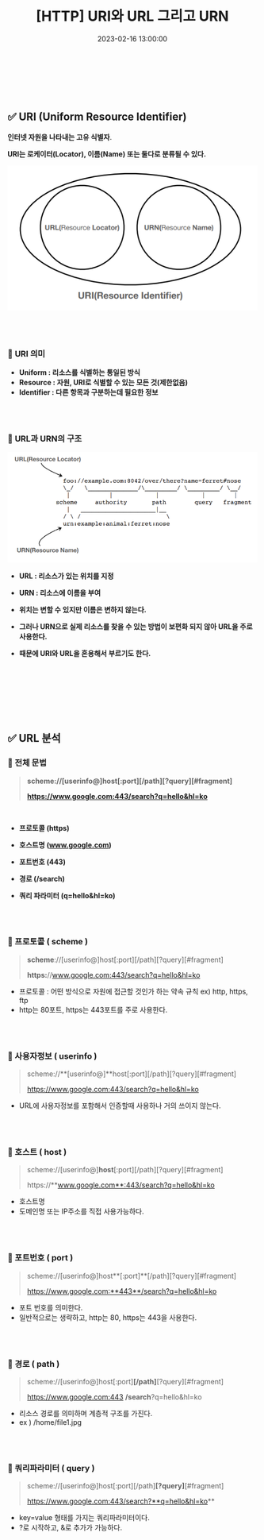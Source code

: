 ﻿---
permalink: /2023-02-16-URI와 URL 그리고 URN/
title: "[HTTP] URI와 URL 그리고 URN"
date: 2023-02-16 13:00:00
toc: true
toc_sticky: true
toc_label: "HTTP"
categories:
- HTTP
tags:
- HTTP
- URI
- URL
- URN
---
<br><br><br>

## ✅ URI (Uniform Resource Identifier)

**인터넷 자원을 나타내는 고유 식별자**.

**URI는 로케이터(Locator), 이름(Name) 또는 둘다로 분류될 수 있다.**

<p align="left">
<img src="https://github.com/idkim97/idkim97.github.io/blob/master/img/uri1.png?raw=true">
</p>


<br><br>

### 📌 **URI 의미**
- **Uniform : 리소스를 식별하는 통일된 방식**
- **Resource : 자원, URI로 식별할 수 있는 모든 것(제한없음)**
- **Identifier : 다른 항목과 구분하는데 필요한 정보**

<br><br>


### 📌 **URL과 URN의 구조**
<p align="left">
<img src="https://github.com/idkim97/idkim97.github.io/blob/master/img/uri2.png?raw=true">
</p>

- **URL : 리소스가 있는 위치를 지정**

- **URN : 리소스에 이름을 부여**

- **위치는 변할 수 있지만 이름은 변하지 않는다.**

- **그러나 URN으로 실제 리소스를 찾을 수 있는 방법이 보편화 되지 않아 URL을 주로 사용한다.**

- **때문에 URI와 URL을 혼용해서 부르기도 한다.**


<br><br><br><br><br><br>

## ✅ URL 분석

### 📌 전체 문법

> **scheme://[userinfo@]host[:port][/path][?query][#fragment]**
> 
> **https://www.google.com:443/search?q=hello&hl=ko**

<br>

- **프로토콜 (https)**

- **호스트명 (www.google.com)**

- **포트번호 (443)**

- **경로 (/search)**

- **쿼리 파라미터 (q=hello&hl=ko)**


<br><br>

### 📌 프로토콜 ( scheme )
> **scheme**://[userinfo@]host[:port][/path][?query][#fragment]
> 
> **https:**//www.google.com:443/search?q=hello&hl=ko

- 프로토콜 : 어떤 방식으로 자원에 접근할 것인가 하는 약속 규칙 ex) http, https, ftp
- http는 80포트, https는 443포트를 주로 사용한다.

<br><br>

### 📌 사용자정보 ( userinfo )
> scheme://**[userinfo@]**host[:port][/path][?query][#fragment]
> 
> https://www.google.com:443/search?q=hello&hl=ko

- URL에 사용자정보를 포함해서 인증할때 사용하나 거의 쓰이지 않는다.

<br><br>

### 📌 호스트 ( host )

> scheme://[userinfo@]**host**[:port][/path][?query][#fragment]
> 
> https://**www.google.com**:443/search?q=hello&hl=ko

- 호스트명
- 도메인명 또는 IP주소를 직접 사용가능하다.

<br><br>

### 📌 포트번호 ( port )
> scheme://[userinfo@]host**[:port]**[/path][?query][#fragment]
> 
> https://www.google.com:**443**/search?q=hello&hl=ko

- 포트 번호를 의미한다.
- 일반적으로는 생략하고, http는 80, https는 443을 사용한다.

<br><br>

### 📌 경로 ( path )
> scheme://[userinfo@]host[:port]**[/path]**[?query][#fragment]
> 
> https://www.google.com:443 **/search**?q=hello&hl=ko

- 리소스 경로를 의미하며 계층적 구조를 가진다.
- ex ) /home/file1.jpg


<br><br>

### 📌 쿼리파라미터 ( query )
> scheme://[userinfo@]host[:port][/path]**[?query]**[#fragment]
> 
> https://www.google.com:443/search?**q=hello&hl=ko**

- key=value 형태를 가지는 쿼리파라미터이다.
- ?로 시작하고, &로 추가가 가능하다.


<br><br><br>
